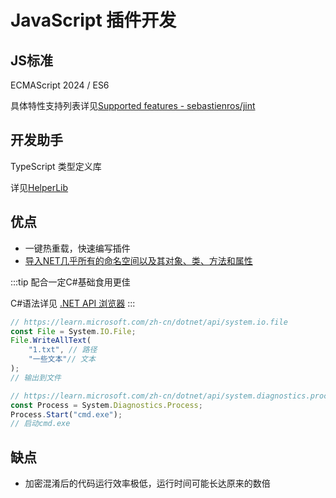 # JavaScript 插件开发

## JS标准

ECMAScript 2024 / ES6

具体特性支持列表详见[Supported features - sebastienros/jint](https://github.com/sebastienros/jint?tab=readme-ov-file#supported-features)

## 开发助手

TypeScript 类型定义库

详见[HelperLib](https://github.com/SereinDev/HelperLib)

## 优点

- 一键热重载，快速编写插件
- [导入NET几乎所有的命名空间以及其对象、类、方法和属性](net)

:::tip
配合一定C#基础食用更佳

C#语法详见 [.NET API 浏览器](https://learn.microsoft.com/zh-cn/dotnet/api/)
:::

```js
// https://learn.microsoft.com/zh-cn/dotnet/api/system.io.file
const File = System.IO.File;
File.WriteAllText(
    "1.txt", // 路径
    "一些文本"// 文本
);
// 输出到文件
```

```js
// https://learn.microsoft.com/zh-cn/dotnet/api/system.diagnostics.process
const Process = System.Diagnostics.Process;
Process.Start("cmd.exe");
// 启动cmd.exe
```

## 缺点

- 加密混淆后的代码运行效率极低，运行时间可能长达原来的数倍
